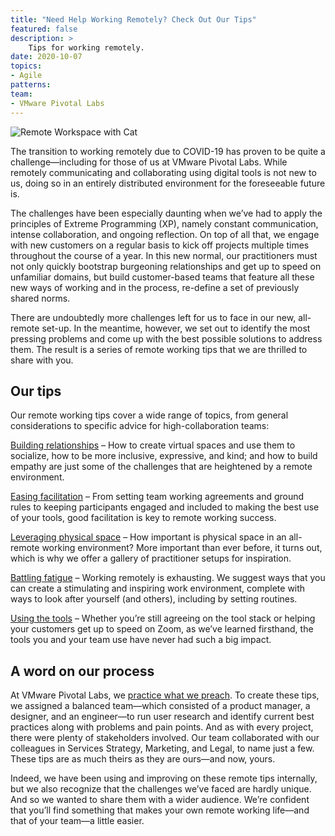 ```yaml
---
title: "Need Help Working Remotely? Check Out Our Tips"
featured: false
description: >
    Tips for working remotely.
date: 2020-10-07
topics:
- Agile
patterns:
team: 
- VMware Pivotal Labs
---
```


![Remote Workspace with Cat](/images/blogs/remote-tips/remote-workspace.jpg)

The transition to working remotely due to COVID-19 has proven to be quite a challenge—including for those of us at VMware Pivotal Labs. While remotely communicating and collaborating using digital tools is not new to us, doing so in an entirely distributed environment for the foreseeable future is. 

The challenges have been especially daunting when we’ve had to apply the principles of Extreme Programming (XP), namely constant communication, intense collaboration, and ongoing reflection. On top of all that, we engage with new customers on a regular basis to kick off projects multiple times throughout the course of a year. In this new normal, our practitioners must not only quickly bootstrap burgeoning relationships and get up to speed on unfamiliar  domains, but build customer-based teams that feature all these new ways of working and in the process, re-define a set of previously shared norms.

There are undoubtedly more challenges left for us to face in our new, all-remote set-up. In the meantime, however, we set out to identify the most pressing problems and come up with the best possible solutions to address them. The result is a series of remote working tips that we are thrilled to share with you.

## Our tips

Our remote working tips cover a wide range of topics, from general considerations to specific advice for high-collaboration teams:

[Building relationships](https://tanzu.vmware.com/developer/guides/agile/remote-tips-building-relationships/) – How to create virtual spaces and use them to socialize, how to be more inclusive, expressive, and kind; and how to build empathy are just some of the challenges that are heightened by a remote environment. 

[Easing facilitation](https://tanzu.vmware.com/developer/guides/agile/remote-tips-facillitation/) – From setting team working agreements and ground rules to keeping participants engaged and included to making the best use of your tools, good facilitation is key to remote working success.

[Leveraging physical space](https://tanzu.vmware.com/developer/guides/agile/remote-tips-physical-space/) – How important is physical space in an all-remote working environment? More important than ever before, it turns out, which is why we offer a gallery of practitioner setups for inspiration.

[Battling fatigue](https://tanzu.vmware.com/developer/guides/agile/remote-tips-remote-is-exhausing/) – Working remotely is exhausting. We suggest ways that you can create a stimulating and inspiring work environment, complete with ways to look after yourself (and others), including by setting routines.

[Using the tools](https://tanzu.vmware.com/developer/guides/agile/remote-tips-tools-and-tips/) – Whether you’re still agreeing on the tool stack or helping your customers get up to speed on Zoom, as we’ve learned firsthand, the tools you and your team use have never had such a big impact. 

## A word on our process

At VMware Pivotal Labs, we [practice what we preach](https://tanzu.vmware.com/app-development). To create these tips, we assigned a balanced team—which consisted of a product manager, a designer, and an engineer—to run user research and identify current best practices along with problems and pain points. And as with every project, there were plenty of stakeholders involved. Our team collaborated with our colleagues in Services Strategy, Marketing, and Legal, to name just a few. These tips are as much theirs as they are ours—and now, yours.

Indeed, we have been using and improving on these remote tips internally, but we also recognize that the challenges we’ve faced are hardly unique. And so we wanted to share them with a wider audience. We’re confident that you’ll find something that makes your own remote working life—and that of your team—a little easier. 
